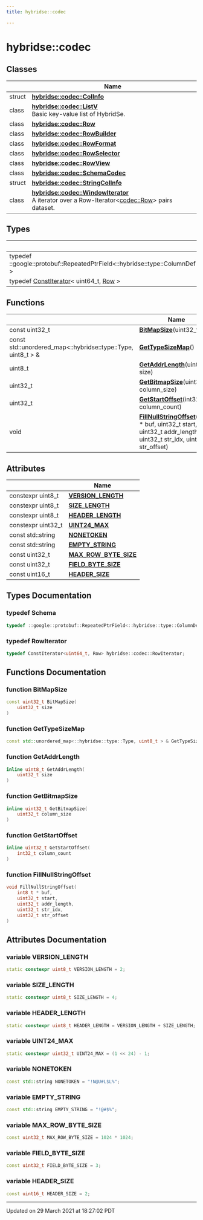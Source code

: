 ```yaml
---
title: hybridse::codec

---
```

# hybridse::codec

## Classes

|                | Name           |
| -------------- | -------------- |
| struct | **[hybridse::codec::ColInfo](/hybridse/usage/api/c++/Classes/structhybridse_1_1codec_1_1_col_info.md)**  |
| class | **[hybridse::codec::ListV](/hybridse/usage/api/c++/Classes/classhybridse_1_1codec_1_1_list_v.md)** <br>Basic key-value list of HybridSe.  |
| class | **[hybridse::codec::Row](/hybridse/usage/api/c++/Classes/classhybridse_1_1codec_1_1_row.md)**  |
| class | **[hybridse::codec::RowBuilder](/hybridse/usage/api/c++/Classes/classhybridse_1_1codec_1_1_row_builder.md)**  |
| class | **[hybridse::codec::RowFormat](/hybridse/usage/api/c++/Classes/classhybridse_1_1codec_1_1_row_format.md)**  |
| class | **[hybridse::codec::RowSelector](/hybridse/usage/api/c++/Classes/classhybridse_1_1codec_1_1_row_selector.md)**  |
| class | **[hybridse::codec::RowView](/hybridse/usage/api/c++/Classes/classhybridse_1_1codec_1_1_row_view.md)**  |
| class | **[hybridse::codec::SchemaCodec](/hybridse/usage/api/c++/Classes/classhybridse_1_1codec_1_1_schema_codec.md)**  |
| struct | **[hybridse::codec::StringColInfo](/hybridse/usage/api/c++/Classes/structhybridse_1_1codec_1_1_string_col_info.md)**  |
| class | **[hybridse::codec::WindowIterator](/hybridse/usage/api/c++/Classes/classhybridse_1_1codec_1_1_window_iterator.md)** <br>A iterator over a Row-Iterator<[codec::Row](/hybridse/usage/api/c++/Classes/classhybridse_1_1codec_1_1_row.md)> pairs dataset.  |

## Types

|                | Name           |
| -------------- | -------------- |
| typedef ::google::protobuf::RepeatedPtrField<::hybridse::type::ColumnDef > | **[Schema](/hybridse/usage/api/c++/Namespaces/namespacehybridse_1_1codec.md#typedef-schema)**  |
| typedef [ConstIterator](/hybridse/usage/api/c++/Classes/classhybridse_1_1base_1_1_const_iterator.md)< uint64_t, [Row](/hybridse/usage/api/c++/Classes/classhybridse_1_1codec_1_1_row.md) > | **[RowIterator](/hybridse/usage/api/c++/Namespaces/namespacehybridse_1_1codec.md#typedef-rowiterator)**  |

## Functions

|                | Name           |
| -------------- | -------------- |
| const uint32_t | **[BitMapSize](/hybridse/usage/api/c++/Namespaces/namespacehybridse_1_1codec.md#function-bitmapsize)**(uint32_t size) |
| const std::unordered_map<::hybridse::type::Type, uint8_t > & | **[GetTypeSizeMap](/hybridse/usage/api/c++/Namespaces/namespacehybridse_1_1codec.md#function-gettypesizemap)**() |
| uint8_t | **[GetAddrLength](/hybridse/usage/api/c++/Namespaces/namespacehybridse_1_1codec.md#function-getaddrlength)**(uint32_t size) |
| uint32_t | **[GetBitmapSize](/hybridse/usage/api/c++/Namespaces/namespacehybridse_1_1codec.md#function-getbitmapsize)**(uint32_t column_size) |
| uint32_t | **[GetStartOffset](/hybridse/usage/api/c++/Namespaces/namespacehybridse_1_1codec.md#function-getstartoffset)**(int32_t column_count) |
| void | **[FillNullStringOffset](/hybridse/usage/api/c++/Namespaces/namespacehybridse_1_1codec.md#function-fillnullstringoffset)**(int8_t * buf, uint32_t start, uint32_t addr_length, uint32_t str_idx, uint32_t str_offset) |

## Attributes

|                | Name           |
| -------------- | -------------- |
| constexpr uint8_t | **[VERSION_LENGTH](/hybridse/usage/api/c++/Namespaces/namespacehybridse_1_1codec.md#variable-version_length)**  |
| constexpr uint8_t | **[SIZE_LENGTH](/hybridse/usage/api/c++/Namespaces/namespacehybridse_1_1codec.md#variable-size_length)**  |
| constexpr uint8_t | **[HEADER_LENGTH](/hybridse/usage/api/c++/Namespaces/namespacehybridse_1_1codec.md#variable-header_length)**  |
| constexpr uint32_t | **[UINT24_MAX](/hybridse/usage/api/c++/Namespaces/namespacehybridse_1_1codec.md#variable-uint24_max)**  |
| const std::string | **[NONETOKEN](/hybridse/usage/api/c++/Namespaces/namespacehybridse_1_1codec.md#variable-nonetoken)**  |
| const std::string | **[EMPTY_STRING](/hybridse/usage/api/c++/Namespaces/namespacehybridse_1_1codec.md#variable-empty_string)**  |
| const uint32_t | **[MAX_ROW_BYTE_SIZE](/hybridse/usage/api/c++/Namespaces/namespacehybridse_1_1codec.md#variable-max_row_byte_size)**  |
| const uint32_t | **[FIELD_BYTE_SIZE](/hybridse/usage/api/c++/Namespaces/namespacehybridse_1_1codec.md#variable-field_byte_size)**  |
| const uint16_t | **[HEADER_SIZE](/hybridse/usage/api/c++/Namespaces/namespacehybridse_1_1codec.md#variable-header_size)**  |

## Types Documentation

### typedef Schema

```cpp
typedef ::google::protobuf::RepeatedPtrField<::hybridse::type::ColumnDef> hybridse::codec::Schema;
```


### typedef RowIterator

```cpp
typedef ConstIterator<uint64_t, Row> hybridse::codec::RowIterator;
```



## Functions Documentation

### function BitMapSize

```cpp
const uint32_t BitMapSize(
    uint32_t size
)
```


### function GetTypeSizeMap

```cpp
const std::unordered_map<::hybridse::type::Type, uint8_t > & GetTypeSizeMap()
```


### function GetAddrLength

```cpp
inline uint8_t GetAddrLength(
    uint32_t size
)
```


### function GetBitmapSize

```cpp
inline uint32_t GetBitmapSize(
    uint32_t column_size
)
```


### function GetStartOffset

```cpp
inline uint32_t GetStartOffset(
    int32_t column_count
)
```


### function FillNullStringOffset

```cpp
void FillNullStringOffset(
    int8_t * buf,
    uint32_t start,
    uint32_t addr_length,
    uint32_t str_idx,
    uint32_t str_offset
)
```



## Attributes Documentation

### variable VERSION_LENGTH

```cpp
static constexpr uint8_t VERSION_LENGTH = 2;
```


### variable SIZE_LENGTH

```cpp
static constexpr uint8_t SIZE_LENGTH = 4;
```


### variable HEADER_LENGTH

```cpp
static constexpr uint8_t HEADER_LENGTH = VERSION_LENGTH + SIZE_LENGTH;
```


### variable UINT24_MAX

```cpp
static constexpr uint32_t UINT24_MAX = (1 << 24) - 1;
```


### variable NONETOKEN

```cpp
const std::string NONETOKEN = "!N@U#L$L%";
```


### variable EMPTY_STRING

```cpp
const std::string EMPTY_STRING = "!@#$%";
```


### variable MAX_ROW_BYTE_SIZE

```cpp
const uint32_t MAX_ROW_BYTE_SIZE = 1024 * 1024;
```


### variable FIELD_BYTE_SIZE

```cpp
const uint32_t FIELD_BYTE_SIZE = 3;
```


### variable HEADER_SIZE

```cpp
const uint16_t HEADER_SIZE = 2;
```





-------------------------------

Updated on 29 March 2021 at 18:27:02 PDT